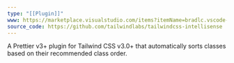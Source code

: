 ```yaml
---
type: "[[Plugin]]"
www: https://marketplace.visualstudio.com/items?itemName=bradlc.vscode-tailwindcss
source_code: https://github.com/tailwindlabs/tailwindcss-intellisense
---
```

A Prettier v3+ plugin for Tailwind CSS v3.0+ that automatically sorts classes based on their recommended class order.